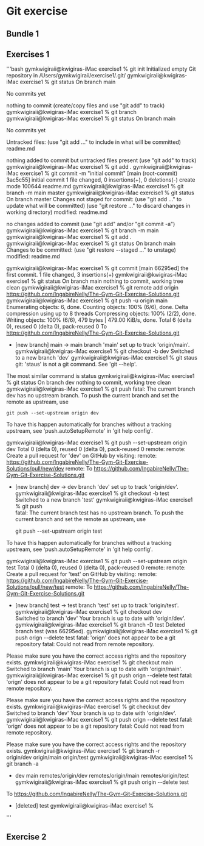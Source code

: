 # Git exercise 


## Bundle 1


## Exercises 1

'''bash
gymkwigiraii@kwigiras-iMac exercise1 % git init
Initialized empty Git repository in /Users/gymkwigiraii/exercise1/.git/
gymkwigiraii@kwigiras-iMac exercise1 % git status
On branch main

No commits yet

nothing to commit (create/copy files and use "git add" to track)
gymkwigiraii@kwigiras-iMac exercise1 % git branch
gymkwigiraii@kwigiras-iMac exercise1 % git status
On branch main

No commits yet

Untracked files:
  (use "git add <file>..." to include in what will be committed)
        readme.md

nothing added to commit but untracked files present (use "git add" to track)
gymkwigiraii@kwigiras-iMac exercise1 % git add .
gymkwigiraii@kwigiras-iMac exercise1 % git commit -m "initial commit"
[main (root-commit) 3ac5c55] initial commit
 1 file changed, 0 insertions(+), 0 deletions(-)
 create mode 100644 readme.md
gymkwigiraii@kwigiras-iMac exercise1 % git branch -m main master 
gymkwigiraii@kwigiras-iMac exercise1 % git status                
On branch master
Changes not staged for commit:
  (use "git add <file>..." to update what will be committed)
  (use "git restore <file>..." to discard changes in working directory)
        modified:   readme.md

no changes added to commit (use "git add" and/or "git commit -a")
gymkwigiraii@kwigiras-iMac exercise1 % git branch -m main        
gymkwigiraii@kwigiras-iMac exercise1 % git add .  
gymkwigiraii@kwigiras-iMac exercise1 % git status
On branch main
Changes to be committed:
  (use "git restore --staged <file>..." to unstage)
        modified:   readme.md

gymkwigiraii@kwigiras-iMac exercise1 % git commit
[main 66295ed] the first commit.
 1 file changed, 3 insertions(+)
gymkwigiraii@kwigiras-iMac exercise1 % git status
On branch main
nothing to commit, working tree clean
gymkwigiraii@kwigiras-iMac exercise1 % git remote add origin https://github.com/IngabireNelly/The-Gym-Git-Exercise-Solutions.git
gymkwigiraii@kwigiras-iMac exercise1 % git push -u origin main
Enumerating objects: 6, done.
Counting objects: 100% (6/6), done.
Delta compression using up to 8 threads
Compressing objects: 100% (2/2), done.
Writing objects: 100% (6/6), 479 bytes | 479.00 KiB/s, done.
Total 6 (delta 0), reused 0 (delta 0), pack-reused 0
To https://github.com/IngabireNelly/The-Gym-Git-Exercise-Solutions.git
 * [new branch]      main -> main
branch 'main' set up to track 'origin/main'.
gymkwigiraii@kwigiras-iMac exercise1 % git checkout -b dev
Switched to a new branch 'dev'
gymkwigiraii@kwigiras-iMac exercise1 % git staus
git: 'staus' is not a git command. See 'git --help'.

The most similar command is
        status
gymkwigiraii@kwigiras-iMac exercise1 % git status
On branch dev
nothing to commit, working tree clean
gymkwigiraii@kwigiras-iMac exercise1 % git push
fatal: The current branch dev has no upstream branch.
To push the current branch and set the remote as upstream, use

    git push --set-upstream origin dev

To have this happen automatically for branches without a tracking
upstream, see 'push.autoSetupRemote' in 'git help config'.

gymkwigiraii@kwigiras-iMac exercise1 % git push --set-upstream origin dev
Total 0 (delta 0), reused 0 (delta 0), pack-reused 0
remote: 
remote: Create a pull request for 'dev' on GitHub by visiting:
remote:      https://github.com/IngabireNelly/The-Gym-Git-Exercise-Solutions/pull/new/dev
remote: 
To https://github.com/IngabireNelly/The-Gym-Git-Exercise-Solutions.git
 * [new branch]      dev -> dev
branch 'dev' set up to track 'origin/dev'.
gymkwigiraii@kwigiras-iMac exercise1 % git checkout -b test              
Switched to a new branch 'test'
gymkwigiraii@kwigiras-iMac exercise1 % git push                          
fatal: The current branch test has no upstream branch.
To push the current branch and set the remote as upstream, use

    git push --set-upstream origin test

To have this happen automatically for branches without a tracking
upstream, see 'push.autoSetupRemote' in 'git help config'.

gymkwigiraii@kwigiras-iMac exercise1 % git push --set-upstream origin test
Total 0 (delta 0), reused 0 (delta 0), pack-reused 0
remote: 
remote: Create a pull request for 'test' on GitHub by visiting:
remote:      https://github.com/IngabireNelly/The-Gym-Git-Exercise-Solutions/pull/new/test
remote: 
To https://github.com/IngabireNelly/The-Gym-Git-Exercise-Solutions.git
 * [new branch]      test -> test
branch 'test' set up to track 'origin/test'.
gymkwigiraii@kwigiras-iMac exercise1 % git checkout dev                   
Switched to branch 'dev'
Your branch is up to date with 'origin/dev'.
gymkwigiraii@kwigiras-iMac exercise1 % git branch -D test
Deleted branch test (was 66295ed).
gymkwigiraii@kwigiras-iMac exercise1 % git push orign --delete test
fatal: 'orign' does not appear to be a git repository
fatal: Could not read from remote repository.

Please make sure you have the correct access rights
and the repository exists.
gymkwigiraii@kwigiras-iMac exercise1 % git checkout main           
Switched to branch 'main'
Your branch is up to date with 'origin/main'.
gymkwigiraii@kwigiras-iMac exercise1 % git push orign --delete test
fatal: 'orign' does not appear to be a git repository
fatal: Could not read from remote repository.

Please make sure you have the correct access rights
and the repository exists.
gymkwigiraii@kwigiras-iMac exercise1 % git checkout dev            
Switched to branch 'dev'
Your branch is up to date with 'origin/dev'.
gymkwigiraii@kwigiras-iMac exercise1 % git push orign --delete test
fatal: 'orign' does not appear to be a git repository
fatal: Could not read from remote repository.

Please make sure you have the correct access rights
and the repository exists.
gymkwigiraii@kwigiras-iMac exercise1 % git branch -r               
  origin/dev
  origin/main
  origin/test
gymkwigiraii@kwigiras-iMac exercise1 % git branch -a
* dev
  main
  remotes/origin/dev
  remotes/origin/main
  remotes/origin/test
gymkwigiraii@kwigiras-iMac exercise1 % git push origin --delete test

To https://github.com/IngabireNelly/The-Gym-Git-Exercise-Solutions.git
 - [deleted]         test
gymkwigiraii@kwigiras-iMac exercise1 % 

'''


## Exercise 2

